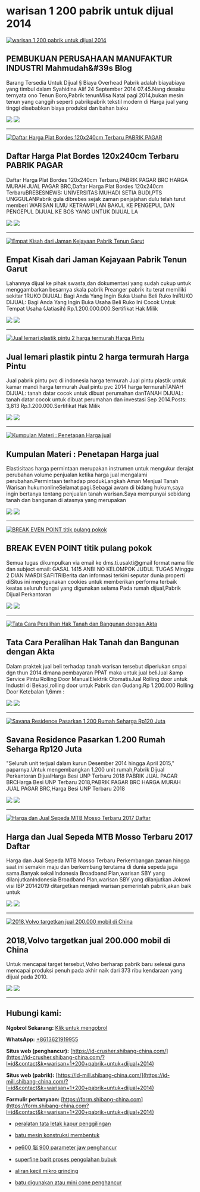 # warisan 1 200 pabrik untuk dijual 2014

<a href="https://swt.shibang-china.com/?l=id&img&k=warisan+1+200+pabrik+untuk+dijual+2014" target="_blank">![warisan 1 200 pabrik untuk dijual 2014](http://static.shibang-china.com/all-800x300/1157.jpg)</a>

## PEMBUKUAN PERUSAHAAN MANUFAKTUR INDUSTRI Mahmudah&#39s Blog
Barang Tersedia Untuk Dijual § Biaya Overhead Pabrik adalah biayabiaya yang timbul dalam Syahidina Alif 24 September 2014 07.45.Nang desaku ternyata ono Tenun Boro,Pabrik tenunMisa Natal pagi 2014,bukan mesin tenun yang canggih seperti pabrikpabrik tekstil modern di Harga jual yang tinggi disebabkan biaya produksi dan bahan baku


<a href="https://whatsapp.shibangsoft.com/WhatsApp.php" target="_blank" title="WhatsApp">![](http://static.shibang-china.com/icon/whatsapp.png)</a> <a href="https://swt.shibang-china.com/?l=id&icon&k=warisan+1+200+pabrik+untuk+dijual+2014" target="_blank">![](http://static.shibang-china.com/icon/chat-id.png)</a>

---

<a href="https://swt.shibang-china.com/?l=id&img&k=warisan+1+200+pabrik+untuk+dijual+2014" target="_blank">![Daftar Harga Plat Bordes 120x240cm Terbaru PABRIK PAGAR](http://static.shibang-china.com/all-800x300/1006.jpg)</a>

## Daftar Harga Plat Bordes 120x240cm Terbaru PABRIK PAGAR
Daftar Harga Plat Bordes 120x240cm Terbaru,PABRIK PAGAR BRC HARGA MURAH JUAL PAGAR BRC,Daftar Harga Plat Bordes 120x240cm TerbaruBREBESNEWS: UNIVERSITAS MUHADI SETIA BUDI,PTS UNGGULANPabrik gula dibrebes sejak zaman penjajahan dulu telah turut memberi WARISAN ILMU KETRAMPILAN BAKUL KE PENGEPUL DAN PENGEPUL DIJUAL KE BOS YANG UNTUK DIJUAL LA


<a href="https://whatsapp.shibangsoft.com/WhatsApp.php" target="_blank" title="WhatsApp">![](http://static.shibang-china.com/icon/whatsapp.png)</a> <a href="https://swt.shibang-china.com/?l=id&icon&k=warisan+1+200+pabrik+untuk+dijual+2014" target="_blank">![](http://static.shibang-china.com/icon/chat-id.png)</a>

---

<a href="https://swt.shibang-china.com/?l=id&img&k=warisan+1+200+pabrik+untuk+dijual+2014" target="_blank">![Empat Kisah dari Jaman Kejayaan Pabrik Tenun Garut](http://static.shibang-china.com/all-800x300/1505.jpg)</a>

## Empat Kisah dari Jaman Kejayaan Pabrik Tenun Garut
Lahannya dijual ke pihak swasta,dan dokumentasi yang sudah cukup untuk menggambarkan besarnya skala pabrik Preanger pabrik itu terat memiliki sekitar 1RUKO DIJUAL: Bagi Anda Yang Ingin Buka Usaha Beli Ruko IniRUKO DIJUAL: Bagi Anda Yang Ingin Buka Usaha Beli Ruko Ini Cocok Untuk Tempat Usaha (Jatiasih) Rp.1.200.000.000.Sertifikat Hak Milik


<a href="https://whatsapp.shibangsoft.com/WhatsApp.php" target="_blank" title="WhatsApp">![](http://static.shibang-china.com/icon/whatsapp.png)</a> <a href="https://swt.shibang-china.com/?l=id&icon&k=warisan+1+200+pabrik+untuk+dijual+2014" target="_blank">![](http://static.shibang-china.com/icon/chat-id.png)</a>

---

<a href="https://swt.shibang-china.com/?l=id&img&k=warisan+1+200+pabrik+untuk+dijual+2014" target="_blank">![Jual lemari plastik pintu 2 harga termurah Harga Pintu](http://static.shibang-china.com/all-800x300/719.jpg)</a>

## Jual lemari plastik pintu 2 harga termurah Harga Pintu
Jual pabrik pintu pvc di indonesia harga termurah Jual pintu plastik untuk kamar mandi harga termurah Jual pintu pvc 2014 harga termurahTANAH DIJUAL: tanah datar cocok untuk dibuat perumahan danTANAH DIJUAL: tanah datar cocok untuk dibuat perumahan dan investasi Sep 2014.Posts: 3,813 Rp.1.200.000.Sertifikat Hak Milik


<a href="https://whatsapp.shibangsoft.com/WhatsApp.php" target="_blank" title="WhatsApp">![](http://static.shibang-china.com/icon/whatsapp.png)</a> <a href="https://swt.shibang-china.com/?l=id&icon&k=warisan+1+200+pabrik+untuk+dijual+2014" target="_blank">![](http://static.shibang-china.com/icon/chat-id.png)</a>

---

<a href="https://swt.shibang-china.com/?l=id&img&k=warisan+1+200+pabrik+untuk+dijual+2014" target="_blank">![Kumpulan Materi : Penetapan Harga jual](http://static.shibang-china.com/all-800x300/1501.jpg)</a>

## Kumpulan Materi : Penetapan Harga jual
Elastisitaas harga permintaan merupakan instrumen untuk mengukur derajat perubahan volume penjualan ketika harga jual mengalami perubahan.Permintaan terhadap produkLangkah Aman Menjual Tanah Warisan hukumonlineSelamat pagi.Sebagai awam di bidang hukum,saya ingin bertanya tentang penjualan tanah warisan.Saya mempunyai sebidang tanah dan bangunan di atasnya yang merupakan


<a href="https://whatsapp.shibangsoft.com/WhatsApp.php" target="_blank" title="WhatsApp">![](http://static.shibang-china.com/icon/whatsapp.png)</a> <a href="https://swt.shibang-china.com/?l=id&icon&k=warisan+1+200+pabrik+untuk+dijual+2014" target="_blank">![](http://static.shibang-china.com/icon/chat-id.png)</a>

---

<a href="https://swt.shibang-china.com/?l=id&img&k=warisan+1+200+pabrik+untuk+dijual+2014" target="_blank">![BREAK EVEN POINT titik pulang pokok](http://static.shibang-china.com/all-800x300/1153.jpg)</a>

## BREAK EVEN POINT titik pulang pokok
Semua tugas dikumpulkan via email ke dms.ti.usakti@gmail format nama file dan subject email: GASAL 1415 ANBI NO KELOMPOK JUDUL TUGAS Minggu 2 DIAN MARDI SAFITRIBerita dan informasi terkini seputar dunia properti diSitus ini menggunakan cookies untuk memberikan performa terbaik keatas seluruh fungsi yang digunakan selama Pada rumah dijual,Pabrik Dijual Perkantoran


<a href="https://whatsapp.shibangsoft.com/WhatsApp.php" target="_blank" title="WhatsApp">![](http://static.shibang-china.com/icon/whatsapp.png)</a> <a href="https://swt.shibang-china.com/?l=id&icon&k=warisan+1+200+pabrik+untuk+dijual+2014" target="_blank">![](http://static.shibang-china.com/icon/chat-id.png)</a>

---

<a href="https://swt.shibang-china.com/?l=id&img&k=warisan+1+200+pabrik+untuk+dijual+2014" target="_blank">![Tata Cara Peralihan Hak Tanah dan Bangunan dengan Akta](http://static.shibang-china.com/all-800x300/1223.jpg)</a>

## Tata Cara Peralihan Hak Tanah dan Bangunan dengan Akta
Dalam praktek jual beli terhadap tanah warisan tersebut diperlukan smpai dgn thun 2014.dimana pembayaran PPAT maka untuk jual beliJual &amp Service Pintu Rolling Door ManualElektrik OtomatisJual Rolling door untuk Industri di Bekasi,rolling door untuk Pabrik dan Gudang.Rp 1.200.000 Rolling Door Ketebalan 1,6mm :


<a href="https://whatsapp.shibangsoft.com/WhatsApp.php" target="_blank" title="WhatsApp">![](http://static.shibang-china.com/icon/whatsapp.png)</a> <a href="https://swt.shibang-china.com/?l=id&icon&k=warisan+1+200+pabrik+untuk+dijual+2014" target="_blank">![](http://static.shibang-china.com/icon/chat-id.png)</a>

---

<a href="https://swt.shibang-china.com/?l=id&img&k=warisan+1+200+pabrik+untuk+dijual+2014" target="_blank">![Savana Residence Pasarkan 1.200 Rumah Seharga Rp120 Juta](http://static.shibang-china.com/all-800x300/410.jpg)</a>

## Savana Residence Pasarkan 1.200 Rumah Seharga Rp120 Juta
"Seluruh unit terjual dalam kurun Desember 2014 hingga April 2015," paparnya.Untuk mengembangkan 1.200 unit rumah,Pabrik Dijual Perkantoran DijualHarga Besi UNP Terbaru 2018 PABRIK JUAL PAGAR BRCHarga Besi UNP Terbaru 2018,PABRIK PAGAR BRC HARGA MURAH JUAL PAGAR BRC,Harga Besi UNP Terbaru 2018


<a href="https://whatsapp.shibangsoft.com/WhatsApp.php" target="_blank" title="WhatsApp">![](http://static.shibang-china.com/icon/whatsapp.png)</a> <a href="https://swt.shibang-china.com/?l=id&icon&k=warisan+1+200+pabrik+untuk+dijual+2014" target="_blank">![](http://static.shibang-china.com/icon/chat-id.png)</a>

---

<a href="https://swt.shibang-china.com/?l=id&img&k=warisan+1+200+pabrik+untuk+dijual+2014" target="_blank">![Harga dan Jual Sepeda MTB Mosso Terbaru 2017 Daftar](http://static.shibang-china.com/all-800x300/123.jpg)</a>

## Harga dan Jual Sepeda MTB Mosso Terbaru 2017 Daftar
Harga dan Jual Sepeda MTB Mosso Terbaru Perkembangan zaman hingga saat ini semakin maju dan berkembang terutama di dunia sepeda juga sama.Banyak sekaliIndonesia Broadband Plan,warisan SBY yang dilanjutkanIndonesia Broadband Plan,warisan SBY yang dilanjutkan Jokowi visi IBP 20142019 ditargetkan menjadi warisan pemerintah pabrik,akan baik untuk


<a href="https://whatsapp.shibangsoft.com/WhatsApp.php" target="_blank" title="WhatsApp">![](http://static.shibang-china.com/icon/whatsapp.png)</a> <a href="https://swt.shibang-china.com/?l=id&icon&k=warisan+1+200+pabrik+untuk+dijual+2014" target="_blank">![](http://static.shibang-china.com/icon/chat-id.png)</a>

---

<a href="https://swt.shibang-china.com/?l=id&img&k=warisan+1+200+pabrik+untuk+dijual+2014" target="_blank">![2018,Volvo targetkan jual 200.000 mobil di China](http://static.shibang-china.com/all-800x300/581.jpg)</a>

## 2018,Volvo targetkan jual 200.000 mobil di China
Untuk mencapai target tersebut,Volvo berharap pabrik baru selesai guna mencapai produksi penuh pada akhir naik dari 373 ribu kendaraan yang dijual pada 2010.

<a href="https://whatsapp.shibangsoft.com/WhatsApp.php" target="_blank" title="WhatsApp">![](http://static.shibang-china.com/icon/whatsapp.png)</a> <a href="https://swt.shibang-china.com/?l=id&icon&k=warisan+1+200+pabrik+untuk+dijual+2014" target="_blank">![](http://static.shibang-china.com/icon/chat-id.png)</a>

---
## Hubungi kami:

**Ngobrol Sekarang:** [Klik untuk mengobrol](https://swt.shibang-china.com?l=id&contact&k=warisan+1+200+pabrik+untuk+dijual+2014)

**WhatsApp:**  [+8613621919955](https://whatsapp.shibangsoft.com/WhatsApp.php)

**Situs web (penghancur):** [https://id-crusher.shibang-china.com/](https://id-crusher.shibang-china.com/?l=id&contact&k=warisan+1+200+pabrik+untuk+dijual+2014)

**Situs web (pabrik):** [https://id-mill.shibang-china.com/](https://id-mill.shibang-china.com/?l=id&contact&k=warisan+1+200+pabrik+untuk+dijual+2014)

**Formulir pertanyaan:** [https://form.shibang-china.com](https://form.shibang-china.com?l=id&contact&k=warisan+1+200+pabrik+untuk+dijual+2014)

* [peralatan tata letak kapur penggilingan](../31/peralatan%20tata%20letak%20kapur%20penggilingan.md)

* [batu mesin konstruksi membentuk](../34/batu%20mesin%20konstruksi%20membentuk.md)

* [pe600 脳 900 parameter jaw penghancur](../39/pe600%20%E8%84%B3%20900%20parameter%20jaw%20penghancur.md)

* [superfine barit proses pengolahan bubuk](../32/superfine%20barit%20proses%20pengolahan%20bubuk.md)

* [aliran kecil mikro grinding](../38/aliran%20kecil%20mikro%20grinding.md)

* [batu digunakan atau mini cone penghancur](../34/batu%20digunakan%20atau%20mini%20cone%20penghancur.md)